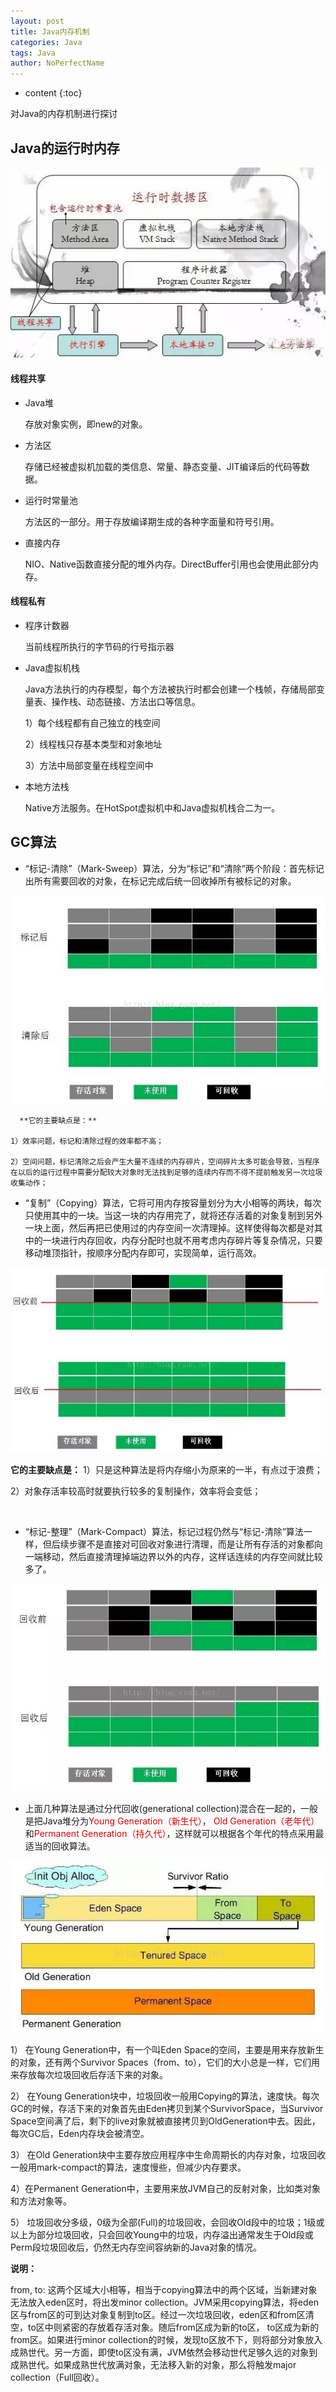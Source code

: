 ```yaml
---
layout: post
title: Java内存机制
categories: Java
tags: Java
author: NoPerfectName
---
```


* content
{:toc}

对Java的内存机制进行探讨





## Java的运行时内存
![Image_text](https://github.com/NoPerfectName/NoPerfectName.github.io/blob/master/images/java%E5%86%85%E5%AD%98/4.jpg)
#### 线程共享

- Java堆

  存放对象实例，即new的对象。

  

- 方法区

  存储已经被虚拟机加载的类信息、常量、静态变量、JIT编译后的代码等数据。

  

- 运行时常量池

  方法区的一部分。用于存放编译期生成的各种字面量和符号引用。

  

- 直接内存

  NIO、Native函数直接分配的堆外内存。DirectBuffer引用也会使用此部分内存。

  

#### 线程私有

- 程序计数器

  当前线程所执行的字节码的行号指示器

  

- Java虚拟机栈

  Java方法执行的内存模型，每个方法被执行时都会创建一个栈帧，存储局部变量表、操作栈、动态链接、方法出口等信息。

  1）每个线程都有自己独立的栈空间

  2）线程栈只存基本类型和对象地址

  3）方法中局部变量在线程空间中

  

- 本地方法栈

  Native方法服务。在HotSpot虚拟机中和Java虚拟机栈合二为一。

  

## GC算法

* “标记-清除”（Mark-Sweep）算法，分为“标记”和“清除”两个阶段：首先标记出所有需要回收的对象，在标记完成后统一回收掉所有被标记的对象。

![Image_text](https://github.com/NoPerfectName/NoPerfectName.github.io/blob/master/images/java%E5%86%85%E5%AD%98/0.jpg?row=true)

      **它的主要缺点是：**

    1）效率问题，标记和清除过程的效率都不高；

    2）空间问题，标记清除之后会产生大量不连续的内存碎片，空间碎片太多可能会导致，当程序在以后的运行过程中需要分配较大对象时无法找到足够的连续内存而不得不提前触发另一次垃圾收集动作；



* “复制”（Copying）算法，它将可用内存按容量划分为大小相等的两块，每次只使用其中的一块。当这一块的内存用完了，就将还存活着的对象复制到另外一块上面，然后再把已使用过的内存空间一次清理掉。这样使得每次都是对其中的一块进行内存回收，内存分配时也就不用考虑内存碎片等复杂情况，只要移动堆顶指针，按顺序分配内存即可，实现简单，运行高效。

![Image_text](https://github.com/NoPerfectName/NoPerfectName.github.io/blob/master/images/java%E5%86%85%E5%AD%98/1.jpg)

   **它的主要缺点是：**
   1）只是这种算法是将内存缩小为原来的一半，有点过于浪费；

   2）对象存活率较高时就要执行较多的复制操作，效率将会变低；

<br/>

* “标记-整理”（Mark-Compact）算法，标记过程仍然与“标记-清除”算法一样，但后续步骤不是直接对可回收对象进行清理，而是让所有存活的对象都向一端移动，然后直接清理掉端边界以外的内存，这样话连续的内存空间就比较多了。

![Image_text](https://github.com/NoPerfectName/NoPerfectName.github.io/blob/master/images/java%E5%86%85%E5%AD%98/2.jpg)



* 上面几种算法是通过分代回收(generational collection)混合在一起的，一般是把Java堆分为<font color='#dd0000'>Young Generation（新生代）</font>， <font color='#dd0000'> Old Generation（老年代）</font> 和<font color='#dd0000'>Permanent Generation（持久代）</font>，这样就可以根据各个年代的特点采用最适当的回收算法。

![Image_text](https://github.com/NoPerfectName/NoPerfectName.github.io/blob/master/images/java%E5%86%85%E5%AD%98/3.jpg)

1） 在Young Generation中，有一个叫Eden Space的空间，主要是用来存放新生的对象，还有两个Survivor Spaces（from、to），它们的大小总是一样，它们用来存放每次垃圾回收后存活下来的对象。

2） 在Young Generation块中，垃圾回收一般用Copying的算法，速度快。每次GC的时候，存活下来的对象首先由Eden拷贝到某个SurvivorSpace，当Survivor Space空间满了后，剩下的live对象就被直接拷贝到OldGeneration中去。因此，每次GC后，Eden内存块会被清空。

3） 在Old Generation块中主要存放应用程序中生命周期长的内存对象，垃圾回收一般用mark-compact的算法，速度慢些，但减少内存要求。

4）在Permanent Generation中，主要用来放JVM自己的反射对象，比如类对象和方法对象等。

5） 垃圾回收分多级，0级为全部(Full)的垃圾回收，会回收Old段中的垃圾；1级或以上为部分垃圾回收，只会回收Young中的垃圾，内存溢出通常发生于Old段或Perm段垃圾回收后，仍然无内存空间容纳新的Java对象的情况。

**说明：**

from, to: 这两个区域大小相等，相当于copying算法中的两个区域，当新建对象无法放入eden区时，将出发minor collection。JVM采用copying算法，将eden区与from区的可到达对象复制到to区。经过一次垃圾回收，eden区和from区清空，to区中则紧密的存放着存活对象。随后from区成为新的to区， to区成为新的from区。如果进行minor collection的时候，发现to区放不下，则将部分对象放入成熟世代。另一方面，即使to区没有满，JVM依然会移动世代足够久远的对象到成熟世代。如果成熟世代放满对象，无法移入新的对象，那么将触发major collection（Full回收）。



